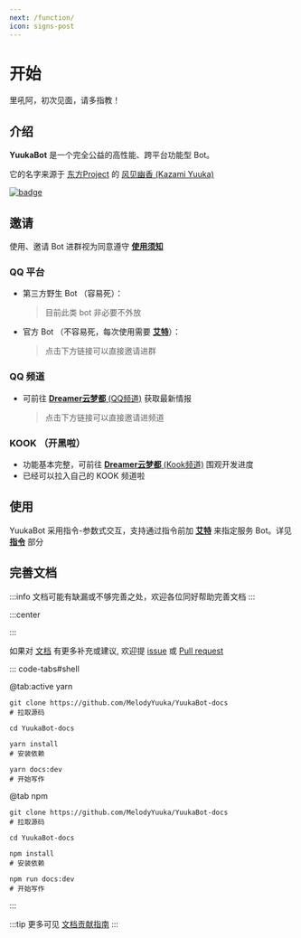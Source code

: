 ```yaml
---
next: /function/
icon: signs-post
---
```


# 开始

里吼阿，初次见面，请多指教！

## 介绍

**YuukaBot** 是一个完全公益的高性能、跨平台功能型 Bot。

它的名字来源于 [东方Project](https://zh.moegirl.org.cn/%E4%B8%9C%E6%96%B9Project) 的 [风见幽香 (Kazami Yuuka)](https://zh.moegirl.org.cn/%E9%A3%8E%E8%A7%81%E5%B9%BD%E9%A6%99)

[![badge](https://github.com/MelodyYuuka/YuukaBot-docs/workflows/docs/badge.svg)](https://github.com/MelodyYuuka/YuukaBot-docs)

## 邀请

使用、邀请 Bot 进群视为同意遵守 [**使用须知**](/about/instructions.md)

### QQ 平台

- 第三方野生 Bot （容易死）：
  > 目前此类 bot 非必要不外放

- 官方 Bot （不容易死，每次使用需要 [**艾特**](/about/glossary.md#%E8%89%BE%E7%89%B9)）：

  > 点击下方链接可以直接邀请进群

<VPCard
  title="幽幽子"
  desc="里吼啊，这里是墨染的吃货，快和我一起幻想入吧~"
  logo="/images/avatar/yuyuko.webp"
  link="https://qun.qq.com/qunpro/robot/qunshare?robot_uin=3889001246"
  background="rgba(255, 183, 197, 0.25)"
/>

### QQ 频道

- 可前往 [**Dreamer云梦都** (QQ频道)](https://pd.qq.com/s/5iyaamyir) 获取最新情报

  > 点击下方链接可以直接邀请进频道

<VPCard
  title="幽幽子"
  desc="里吼啊，这里是墨染的吃货，快和我一起幻想入吧~"
  logo="/images/avatar/yuyuko.webp"
  link="https://qun.qq.com/qunpro/robot/share?robot_appid=102076836"
  background="rgba(255, 183, 197, 0.25)"
/>

### KOOK （开黑啦）

- 功能基本完整，可前往 [**Dreamer云梦都** (Kook频道)](https://kook.top/4wZDH7) 围观开发进度
- 已经可以拉入自己的 KOOK 频道啦

## 使用

YuukaBot 采用指令-参数式交互，支持通过指令前加 [**艾特**](../about/glossary.md#艾特) 来指定服务 Bot。详见 [**指令**](../function/) 部分

## 完善文档

:::info
文档可能有缺漏或不够完善之处，欢迎各位同好帮助完善文档
:::

:::center

<VPCard
  title="YuukaBot-docs"
  desc="YuukaBot 帮助文档仓库"
  logo="/images/logo.webp"
  link="https://github.com/MelodyYuuka/YuukaBot-docs"
  background="rgba(62, 175, 124, 0.15)"
/>

:::

如果对 [文档](https://github.com/MelodyYuuka/YuukaBot-docs) 有更多补充或建议, 欢迎提 [issue](https://github.com/MelodyYuuka/YuukaBot-docs/issues) 或 [Pull request](https://github.com/MelodyYuuka/YuukaBot-docs/pulls)

::: code-tabs#shell

@tab:active yarn

```bash:no-line-numbers
git clone https://github.com/MelodyYuuka/YuukaBot-docs
# 拉取源码

cd YuukaBot-docs

yarn install
# 安装依赖

yarn docs:dev
# 开始写作
```

@tab npm

```bash:no-line-numbers
git clone https://github.com/MelodyYuuka/YuukaBot-docs
# 拉取源码

cd YuukaBot-docs

npm install
# 安装依赖

npm run docs:dev
# 开始写作
```

:::

:::tip
更多可见 [文档贡献指南](../about/contribute/docs.md)
:::
